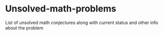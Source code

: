 # Unsolved-math-problems
List of unsolved math conjectures along with current status and other info about the problem
